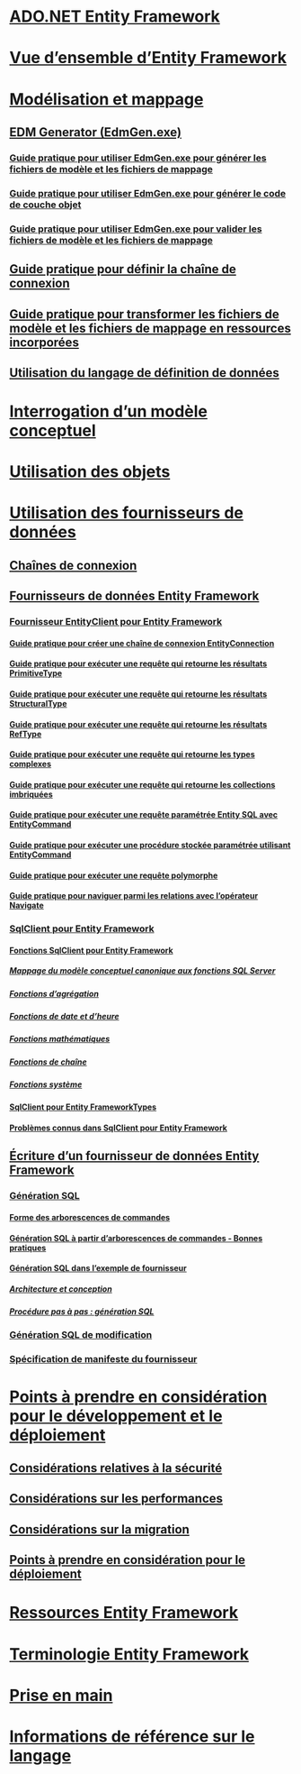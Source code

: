 # [ADO.NET Entity Framework](index.md)
# [Vue d’ensemble d’Entity Framework](overview.md)
# [Modélisation et mappage](modeling-and-mapping.md)
## [EDM Generator (EdmGen.exe)](edm-generator-edmgen-exe.md)
### [Guide pratique pour utiliser EdmGen.exe pour générer les fichiers de modèle et les fichiers de mappage](how-to-use-edmgen-exe-to-generate-the-model-and-mapping-files.md)
### [Guide pratique pour utiliser EdmGen.exe pour générer le code de couche objet](how-to-use-edmgen-exe-to-generate-object-layer-code.md)
### [Guide pratique pour utiliser EdmGen.exe pour valider les fichiers de modèle et les fichiers de mappage](how-to-use-edmgen-exe-to-validate-model-and-mapping-files.md)
## [Guide pratique pour définir la chaîne de connexion](how-to-define-the-connection-string.md)
## [Guide pratique pour transformer les fichiers de modèle et les fichiers de mappage en ressources incorporées](how-to-make-model-and-mapping-files-embedded-resources.md)
## [Utilisation du langage de définition de données](working-with-data-definition-language.md)
# [Interrogation d’un modèle conceptuel](querying-a-conceptual-model.md)
# [Utilisation des objets](working-with-objects.md)
# [Utilisation des fournisseurs de données](working-with-data-providers.md)
## [Chaînes de connexion](connection-strings.md)
## [Fournisseurs de données Entity Framework](data-providers.md)
### [Fournisseur EntityClient pour Entity Framework](entityclient-provider-for-the-entity-framework.md)
#### [Guide pratique pour créer une chaîne de connexion EntityConnection](how-to-build-an-entityconnection-connection-string.md)
#### [Guide pratique pour exécuter une requête qui retourne les résultats PrimitiveType](how-to-execute-a-query-that-returns-primitivetype-results.md)
#### [Guide pratique pour exécuter une requête qui retourne les résultats StructuralType](how-to-execute-a-query-that-returns-structuraltype-results.md)
#### [Guide pratique pour exécuter une requête qui retourne les résultats RefType](how-to-execute-a-query-that-returns-reftype-results.md)
#### [Guide pratique pour exécuter une requête qui retourne les types complexes](how-to-execute-a-query-that-returns-complex-types.md)
#### [Guide pratique pour exécuter une requête qui retourne les collections imbriquées](how-to-execute-a-query-that-returns-nested-collections.md)
#### [Guide pratique pour exécuter une requête paramétrée Entity SQL avec EntityCommand](how-to-execute-a-parameterized-entity-sql-query-using-entitycommand.md)
#### [Guide pratique pour exécuter une procédure stockée paramétrée utilisant EntityCommand](how-to-execute-a-parameterized-stored-procedure-using-entitycommand.md)
#### [Guide pratique pour exécuter une requête polymorphe](how-to-execute-a-polymorphic-query.md)
#### [Guide pratique pour naviguer parmi les relations avec l’opérateur Navigate](how-to-navigate-relationships-with-the-navigate-operator.md)
### [SqlClient pour Entity Framework](sqlclient-for-the-entity-framework.md)
#### [Fonctions SqlClient pour Entity Framework](sqlclient-for-ef-functions.md)
##### [Mappage du modèle conceptuel canonique aux fonctions SQL Server](conceptual-model-canonical-to-sql-server-functions-mapping.md)
##### [Fonctions d’agrégation](aggregate-functions-sqlclient-for-entity-framework.md)
##### [Fonctions de date et d’heure](date-and-time-functions.md)
##### [Fonctions mathématiques](mathematical-functions.md)
##### [Fonctions de chaîne](string-functions.md)
##### [Fonctions système](system-functions.md)
#### [SqlClient pour Entity FrameworkTypes](sqlclient-for-ef-types.md)
#### [Problèmes connus dans SqlClient pour Entity Framework](known-issues-in-sqlclient-for-entity-framework.md)
## [Écriture d’un fournisseur de données Entity Framework](writing-an-ef-data-provider.md)
### [Génération SQL](sql-generation.md)
#### [Forme des arborescences de commandes](the-shape-of-the-command-trees.md)
#### [Génération SQL à partir d’arborescences de commandes - Bonnes pratiques](generating-sql-from-command-trees-best-practices.md)
#### [Génération SQL dans l’exemple de fournisseur](sql-generation-in-the-sample-provider.md)
##### [Architecture et conception](architecture-and-design.md)
##### [Procédure pas à pas : génération SQL](walkthrough-sql-generation.md)
### [Génération SQL de modification](modification-sql-generation.md)
### [Spécification de manifeste du fournisseur](provider-manifest-specification.md)
# [Points à prendre en considération pour le développement et le déploiement](development-and-deployment-considerations.md)
## [Considérations relatives à la sécurité](security-considerations.md)
## [Considérations sur les performances](performance-considerations.md)
## [Considérations sur la migration](migration-considerations.md)
## [Points à prendre en considération pour le déploiement](deployment-considerations.md)
# [Ressources Entity Framework](resources.md)
# [Terminologie Entity Framework](terminology.md)
# [Prise en main](getting-started.md)
# [Informations de référence sur le langage](language-reference/)
